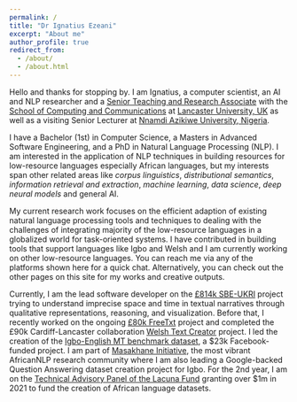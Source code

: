 ```yaml
---
permalink: /
title: "Dr Ignatius Ezeani"
excerpt: "About me"
author_profile: true
redirect_from: 
  - /about/
  - /about.html
---
```

Hello and thanks for stopping by. I am Ignatius, a computer scientist, an AI and NLP researcher and a [Senior Teaching and Research Associate](https://www.lancaster.ac.uk/scc/about-us/people/ignatius-ezeani) with the [School of Computing and Communications](https://www.lancaster.ac.uk/scc/) at [Lancaster University, UK](https://www.lancaster.ac.uk/) as well as a visiting Senior Lecturer at [Nnamdi Azikiwe University, Nigeria](https://www.unizik.edu.ng/).

I have a Bachelor (1st) in Computer Science, a Masters in Advanced Software Engineering, and a PhD in Natural Language Processing (NLP). I am interested in the application of NLP techniques in building resources for low-resource languages especially African languages, but my interests span other related areas like <em>corpus linguistics</em>, <em>distributional semantics</em>, <em>information retrieval and extraction</em>, <em>machine learning</em>, <em>data science</em>, <em>deep neural models</em> and general AI.

My current research work focuses on the efficient adaption of existing natural language processing tools and techniques to dealing with the challenges of integrating majority of the low-resource languages in a globalized world for task-oriented systems. I have contributed in building tools that support languages like Igbo and Welsh and I am currently working on other low-resource languages. You can reach me via any of the platforms shown here for a quick chat. Alternatively, you can check out the other pages on this site for my works and creative outputs.

Currently, I am the lead software developer on the [£814k SBE-UKRI](https://gtr.ukri.org/person/3174DF16-E0EE-44F2-B458-C6535A43016B) project trying to understand imprecise space and time in textual narratives through qualitative representations, reasoning, and visualization. Before that, I recently worked on the ongoing [£80k FreeTxt](https://gtr.ukri.org/projects?ref=AH%2FW004844%2F1) project and completed the £90k Cardiff-Lancaster collaboration [Welsh Text Creator](https://ucrel-welsh-summarizer-appapp-b2vcdc.streamlit.app/) project. I led the creation of the [Igbo-English MT benchmark dataset](https://www.research.lancs.ac.uk/portal/en/datasets/igboenglish-machine-translation-an-evaluation-benchmark(b2d87fb1-c9d2-4840-8de4-f52d4e2045da).html), a $23k Facebook-funded project. I am part of [Masakhane Initiative](https://www.masakhane.io/), the most vibrant AfricanNLP research community where I am also leading a Google-backed Question Answering dataset creation project for Igbo. For the 2nd year, I am on the [Technical Advisory Panel of the Lacuna Fund](https://lacunafund.org/language-technical-advisory-panel/) granting over $1m in 2021 to fund the creation of African language datasets.

<!-- A data-driven personal website
======
You keep these various markdown (.md), YAML (.yml), HTML, and CSS files in a public GitHub repository. Each time you commit and push an update to the repository, the [GitHub pages](https://pages.github.com/) service creates static HTML pages based on these files, which are hosted on GitHub's servers free of charge.

Many of the features of dynamic content management systems (like Wordpress) can be achieved in this fashion, using a fraction of the computational resources and with far less vulnerability to hacking and DDoSing. You can also modify the theme to your heart's content without touching the content of your site. If you get to a point where you've broken something in Jekyll/HTML/CSS beyond repair, your markdown files describing your talks, publications, etc. are safe. You can rollback the changes or even delete the repository and start over -- just be sure to save the markdown files! Finally, you can also write scripts that process the structured data on the site, such as [this one](https://github.com/academicpages/academicpages.github.io/blob/master/talkmap.ipynb) that analyzes metadata in pages about talks to display [a map of every location you've given a talk](https://academicpages.github.io/talkmap.html). 

Getting started
======
1. Register a GitHub account if you don't have one and confirm your e-mail (required!)
1. Fork [this repository](https://github.com/academicpages/academicpages.github.io) by clicking the "fork" button in the top right. 
1. Go to the repository's settings (rightmost item in the tabs that start with "Code", should be below "Unwatch"). Rename the repository "[your GitHub username].github.io", which will also be your website's URL.
1. Set site-wide configuration and create content & metadata (see below -- also see [this set of diffs](http://archive.is/3TPas) showing what files were changed to set up [an example site](https://getorg-testacct.github.io) for a user with the username "getorg-testacct")
1. Upload any files (like PDFs, .zip files, etc.) to the files/ directory. They will appear at https://[your GitHub username].github.io/files/example.pdf.  
1. Check status by going to the repository settings, in the "GitHub pages" section

Site-wide configuration
------
The main configuration file for the site is in the base directory in [_config.yml](https://github.com/academicpages/academicpages.github.io/blob/master/_config.yml), which defines the content in the sidebars and other site-wide features. You will need to replace the default variables with ones about yourself and your site's github repository. The configuration file for the top menu is in [_data/navigation.yml](https://github.com/academicpages/academicpages.github.io/blob/master/_data/navigation.yml). For example, if you don't have a portfolio or blog posts, you can remove those items from that navigation.yml file to remove them from the header. 

Create content & metadata
------
For site content, there is one markdown file for each type of content, which are stored in directories like _publications, _talks, _posts, _teaching, or _pages. For example, each talk is a markdown file in the [_talks directory](https://github.com/academicpages/academicpages.github.io/tree/master/_talks). At the top of each markdown file is structured data in YAML about the talk, which the theme will parse to do lots of cool stuff. The same structured data about a talk is used to generate the list of talks on the [Talks page](https://academicpages.github.io/talks), each [individual page](https://academicpages.github.io/talks/2012-03-01-talk-1) for specific talks, the talks section for the [CV page](https://academicpages.github.io/cv), and the [map of places you've given a talk](https://academicpages.github.io/talkmap.html) (if you run this [python file](https://github.com/academicpages/academicpages.github.io/blob/master/talkmap.py) or [Jupyter notebook](https://github.com/academicpages/academicpages.github.io/blob/master/talkmap.ipynb), which creates the HTML for the map based on the contents of the _talks directory).

**Markdown generator**

I have also created [a set of Jupyter notebooks](https://github.com/academicpages/academicpages.github.io/tree/master/markdown_generator
) that converts a CSV containing structured data about talks or presentations into individual markdown files that will be properly formatted for the academicpages template. The sample CSVs in that directory are the ones I used to create my own personal website at stuartgeiger.com. My usual workflow is that I keep a spreadsheet of my publications and talks, then run the code in these notebooks to generate the markdown files, then commit and push them to the GitHub repository.

How to edit your site's GitHub repository
------
Many people use a git client to create files on their local computer and then push them to GitHub's servers. If you are not familiar with git, you can directly edit these configuration and markdown files directly in the github.com interface. Navigate to a file (like [this one](https://github.com/academicpages/academicpages.github.io/blob/master/_talks/2012-03-01-talk-1.md) and click the pencil icon in the top right of the content preview (to the right of the "Raw | Blame | History" buttons). You can delete a file by clicking the trashcan icon to the right of the pencil icon. You can also create new files or upload files by navigating to a directory and clicking the "Create new file" or "Upload files" buttons. 

Example: editing a markdown file for a talk
![Editing a markdown file for a talk](/images/editing-talk.png)

For more info
------
More info about configuring academicpages can be found in [the guide](https://academicpages.github.io/markdown/). The [guides for the Minimal Mistakes theme](https://mmistakes.github.io/minimal-mistakes/docs/configuration/) (which this theme was forked from) might also be helpful. -->
